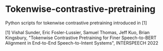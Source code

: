 # Tokenwise-contrastive-pretraining

Python scripts for tokenwise contrastive pretraining introduced in [1]

[1] Vishal Sunder, Eric Fosler-Lussier, Samuel Thomas, Jeff Kuo, Brian Kingsbury, "Tokenwise Contrastive Pretraining for Finer Speech-to-BERT Alignment in End-to-End Speech-to-Intent Systems", INTERSPEECH 2022
